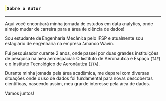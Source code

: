 ### <font color= yellow>|</font>`Sobre o Autor`
---
Aqui você encontrará minha jornada de estudos em data analytics, onde almejo mudar de carreira para a área de ciência de dados!


Sou estudante de Engenharia Mecânica pelo IFSP e atualmente sou estagiário de engenharia na empresa Amanco Wavin. 


Fui pesquisador durante 2 anos, onde passei por duas grandes instituições de pesquisa na área aeroespacial: O Instituto de Aeronáutica e Espaço (`IAE`) e o Instituto Tecnológico de Aeronáutica (`ITA`).


Durante minha jornada pela área acadêmica, me deparei com diversas situações onde o uso de dados foi fundamental para novas descobertas científicas, nascendo assim, meu grande interesse pela área de dados.


Vamos juntos!
